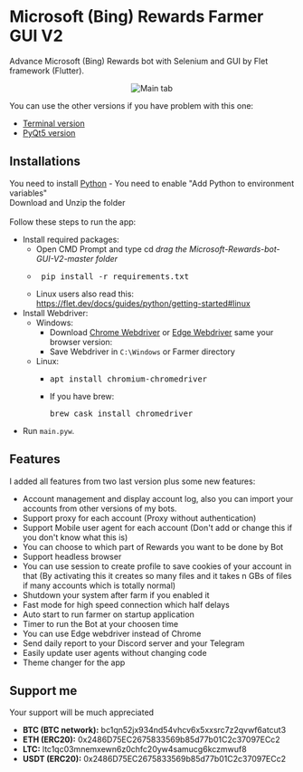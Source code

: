 # Microsoft (Bing) Rewards Farmer GUI V2
Advance Microsoft (Bing) Rewards bot with Selenium and GUI by Flet framework (Flutter).

<p align="center">
  <img src="https://user-images.githubusercontent.com/60227955/218319443-3f5ea317-e759-4e4c-a847-926b240e2806.png" alt="Main tab">
</p>

You can use the other versions if you have problem with this one:
  - [Terminal version](https://github.com/farshadz1997/Microsoft-Rewards-bot)
  - [PyQt5 version](https://github.com/farshadz1997/Microsoft-Rewards-bot-GUI)

## Installations
You need to install [Python](https://www.python.org/downloads/) - You need to enable "Add Python to environment variables"<br/>
Download and Unzip the folder<br/><br/>
Follow these steps to run the app:
  - Install required packages:
    + Open CMD Prompt and type cd *drag the Microsoft-Rewards-bot-GUI-V2-master folder*
    + <pre> pip install -r requirements.txt</pre>
    + Linux users also read this: https://flet.dev/docs/guides/python/getting-started#linux
  - Install Webdriver:
    * Windows:
      + Download [Chrome Webdriver](https://chromedriver.chromium.org/downloads) or
      [Edge Webdriver](https://developer.microsoft.com/en-us/microsoft-edge/tools/webdriver/) same your browser version:
      + Save Webdriver in ```C:\Windows``` or Farmer directory
    * Linux:
      + <pre>apt install chromium-chromedriver</pre>
      + If you have brew: <pre>brew cask install chromedriver</pre>
  - Run ```main.pyw```.
  

## Features
I added all features from two last version plus some new features:
  - Account management and display account log, also you can import your accounts from other versions of my bots.
  - Support proxy for each account (Proxy without authentication)
  - Support Mobile user agent for each account (Don't add or change this if you don't know what this is)
  - You can choose to which part of Rewards you want to be done by Bot
  - Support headless browser
  - You can use session to create profile to save cookies of your account in that (By activating this it creates so many files and it takes n GBs of files if 
  many accounts which is totally normal)
  - Shutdown your system after farm if you enabled it
  - Fast mode for high speed connection which half delays
  - Auto start to run farmer on startup application
  - Timer to run the Bot at your choosen time
  - You can use Edge webdriver instead of Chrome
  - Send daily report to your Discord server and your Telegram
  - Easily update user agents without changing code
  - Theme changer for the app
  
  ## Support me
Your support will be much appreciated

  - <b>BTC (BTC network):</b> bc1qn52jx934nd54vhcv6x5xxsrc7z2qvwf6atcut3
  - <b>ETH (ERC20):</b> 0x2486D75EC2675833569b85d77b01C2c37097ECc2
  - <b>LTC:</b> ltc1qc03mnemxewn6z0chfc20yw4samucg6kczmwuf8
  - <b>USDT (ERC20):</b> 0x2486D75EC2675833569b85d77b01C2c37097ECc2
